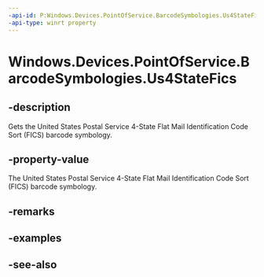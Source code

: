 ```yaml
---
-api-id: P:Windows.Devices.PointOfService.BarcodeSymbologies.Us4StateFics
-api-type: winrt property
---
```


<!-- Property syntax
public uint Us4StateFics { get; }
-->

# Windows.Devices.PointOfService.BarcodeSymbologies.Us4StateFics

## -description
Gets the United States Postal Service 4-State Flat Mail Identification Code Sort (FICS) barcode symbology.

## -property-value
The United States Postal Service 4-State Flat Mail Identification Code Sort (FICS) barcode symbology.

## -remarks

## -examples

## -see-also
